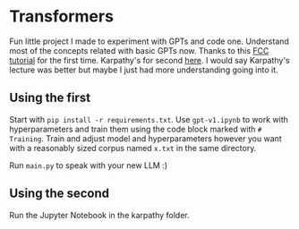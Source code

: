 # Transformers

Fun little project I made to experiment with GPTs and code one. Understand most of the concepts related with basic GPTs now. Thanks to this [FCC tutorial](https://youtu.be/UU1WVnMk4E8?si=7qk-IeX0AlQHGkyM) for the first time. Karpathy's for second [here](https://youtu.be/kCc8FmEb1nY?si=EkfH9XfUDd-AKlRN). I would say Karpathy's lecture was better but maybe I just had more understanding going into it.

## Using the first

Start with `pip install -r requirements.txt`. Use `gpt-v1.ipynb` to work with hyperparameters and train them using the code block marked with `# Training`. Train and adjust model and hyperparameters however you want with a reasonably sized corpus named `x.txt` in the same directory.

Run `main.py` to speak with your new LLM :)

## Using the second

Run the Jupyter Notebook in the karpathy folder.